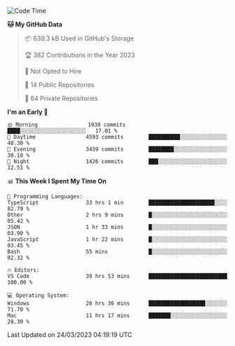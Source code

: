 <!--START_SECTION:waka-->
![Code Time](http://img.shields.io/badge/Code%20Time-3%2C831%20hrs%206%20mins-blue)

**🐱 My GitHub Data** 

> 📦 639.3 kB Used in GitHub's Storage 
 > 
> 🏆 382 Contributions in the Year 2023
 > 
> 🚫 Not Opted to Hire
 > 
> 📜 14 Public Repositories 
 > 
> 🔑 64 Private Repositories 
 > 
**I'm an Early 🐤** 

```text
🌞 Morning                1938 commits        ████░░░░░░░░░░░░░░░░░░░░░   17.01 % 
🌆 Daytime                4593 commits        ██████████░░░░░░░░░░░░░░░   40.30 % 
🌃 Evening                3439 commits        ████████░░░░░░░░░░░░░░░░░   30.18 % 
🌙 Night                  1426 commits        ███░░░░░░░░░░░░░░░░░░░░░░   12.51 % 
```


📊 **This Week I Spent My Time On** 

```text
💬 Programming Languages: 
TypeScript               33 hrs 1 min        █████████████████████░░░░   82.79 % 
Other                    2 hrs 9 mins        █░░░░░░░░░░░░░░░░░░░░░░░░   05.42 % 
JSON                     1 hr 33 mins        █░░░░░░░░░░░░░░░░░░░░░░░░   03.90 % 
JavaScript               1 hr 22 mins        █░░░░░░░░░░░░░░░░░░░░░░░░   03.45 % 
Bash                     55 mins             █░░░░░░░░░░░░░░░░░░░░░░░░   02.32 % 

🔥 Editors: 
VS Code                  39 hrs 53 mins      █████████████████████████   100.00 % 

💻 Operating System: 
Windows                  28 hrs 36 mins      ██████████████████░░░░░░░   71.70 % 
Mac                      11 hrs 17 mins      ███████░░░░░░░░░░░░░░░░░░   28.30 % 
```


 Last Updated on 24/03/2023 04:19:19 UTC
<!--END_SECTION:waka-->


